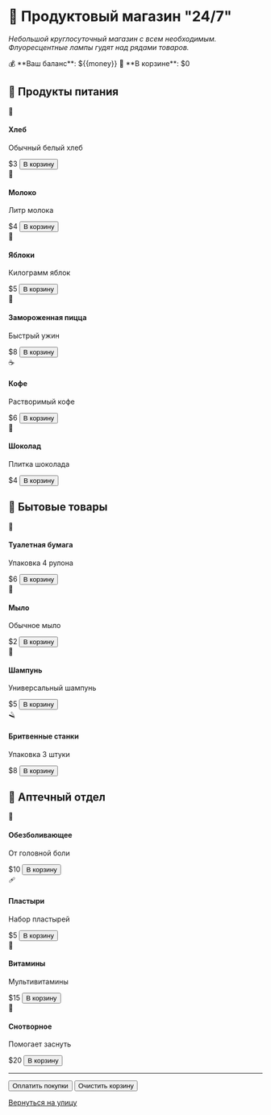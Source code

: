 # 🛒 Продуктовый магазин "24/7"

*Небольшой круглосуточный магазин с всем необходимым. Флуоресцентные лампы гудят над рядами товаров.*

<div class="store-info">
💰 **Ваш баланс**: $<span id="money-display">{{money}}</span>  
🛒 **В корзине**: <span id="cart-total">$0</span>
</div>

## 🍎 Продукты питания

<div class="products-grid">
  <div class="product-card">
    <span class="icon">🍞</span>
    <h4>Хлеб</h4>
    <p>Обычный белый хлеб</p>
    <span class="price">$3</span>
    <button onclick="addToCart('bread', 3)">В корзину</button>
  </div>
  
  <div class="product-card">
    <span class="icon">🥛</span>
    <h4>Молоко</h4>
    <p>Литр молока</p>
    <span class="price">$4</span>
    <button onclick="addToCart('milk', 4)">В корзину</button>
  </div>
  
  <div class="product-card">
    <span class="icon">🍎</span>
    <h4>Яблоки</h4>
    <p>Килограмм яблок</p>
    <span class="price">$5</span>
    <button onclick="addToCart('apples', 5)">В корзину</button>
  </div>
  
  <div class="product-card">
    <span class="icon">🍕</span>
    <h4>Замороженная пицца</h4>
    <p>Быстрый ужин</p>
    <span class="price">$8</span>
    <button onclick="addToCart('pizza', 8)">В корзину</button>
  </div>
  
  <div class="product-card">
    <span class="icon">☕</span>
    <h4>Кофе</h4>
    <p>Растворимый кофе</p>
    <span class="price">$6</span>
    <button onclick="addToCart('coffee', 6)">В корзину</button>
  </div>
  
  <div class="product-card">
    <span class="icon">🍫</span>
    <h4>Шоколад</h4>
    <p>Плитка шоколада</p>
    <span class="price">$4</span>
    <button onclick="addToCart('chocolate', 4)">В корзину</button>
  </div>
</div>

## 🧻 Бытовые товары

<div class="products-grid">
  <div class="product-card">
    <span class="icon">🧻</span>
    <h4>Туалетная бумага</h4>
    <p>Упаковка 4 рулона</p>
    <span class="price">$6</span>
    <button onclick="addToCart('toilet_paper', 6)">В корзину</button>
  </div>
  
  <div class="product-card">
    <span class="icon">🧼</span>
    <h4>Мыло</h4>
    <p>Обычное мыло</p>
    <span class="price">$2</span>
    <button onclick="addToCart('soap', 2)">В корзину</button>
  </div>
  
  <div class="product-card">
    <span class="icon">🧴</span>
    <h4>Шампунь</h4>
    <p>Универсальный шампунь</p>
    <span class="price">$5</span>
    <button onclick="addToCart('shampoo', 5)">В корзину</button>
  </div>
  
  <div class="product-card">
    <span class="icon">🪒</span>
    <h4>Бритвенные станки</h4>
    <p>Упаковка 3 штуки</p>
    <span class="price">$8</span>
    <button onclick="addToCart('razors', 8)">В корзину</button>
  </div>
</div>

## 💊 Аптечный отдел

<div class="products-grid">
  <div class="product-card">
    <span class="icon">💊</span>
    <h4>Обезболивающее</h4>
    <p>От головной боли</p>
    <span class="price">$10</span>
    <button onclick="addToCart('painkillers', 10)">В корзину</button>
  </div>
  
  <div class="product-card">
    <span class="icon">🩹</span>
    <h4>Пластыри</h4>
    <p>Набор пластырей</p>
    <span class="price">$5</span>
    <button onclick="addToCart('bandaids', 5)">В корзину</button>
  </div>
  
  <div class="product-card">
    <span class="icon">💊</span>
    <h4>Витамины</h4>
    <p>Мультивитамины</p>
    <span class="price">$15</span>
    <button onclick="addToCart('vitamins', 15)">В корзину</button>
  </div>
  
  <div class="product-card special-item">
    <span class="icon">💊</span>
    <h4>Снотворное</h4>
    <p>Помогает заснуть</p>
    <span class="price">$20</span>
    <button onclick="addToCart('sleeping_pills', 20)">В корзину</button>
  </div>
</div>

---

<div class="checkout-section">
  <button onclick="checkout()" class="btn-primary">Оплатить покупки</button>
  <button onclick="clearCart()" class="btn-secondary">Очистить корзину</button>
</div>

[Вернуться на улицу](street)

<script>
let cart = {};
let cartTotal = 0;

function addToCart(item, price) {
  if (!cart[item]) {
    cart[item] = { count: 0, price: price };
  }
  cart[item].count++;
  updateCartDisplay();
  
  // Визуальная обратная связь
  event.target.textContent = 'Добавлено!';
  event.target.disabled = true;
  setTimeout(() => {
    event.target.textContent = 'В корзину';
    event.target.disabled = false;
  }, 500);
}

function updateCartDisplay() {
  cartTotal = 0;
  for (const item in cart) {
    cartTotal += cart[item].count * cart[item].price;
  }
  document.getElementById('cart-total').textContent = `$${cartTotal}`;
}

function clearCart() {
  cart = {};
  updateCartDisplay();
}

function checkout() {
  if (cartTotal === 0) {
    alert('Корзина пуста!');
    return;
  }
  
  const money = window.getStat('money');
  if (money < cartTotal) {
    alert(`Недостаточно денег! У вас $${money}, нужно $${cartTotal}`);
    return;
  }
  
  // Оплата
  window.addStat('money', -cartTotal);
  
  // Эффекты от покупок
  let effects = [];
  
  if (cart.bread || cart.milk || cart.apples || cart.pizza) {
    window.addStat('energy', 10);
    effects.push('Энергия +10');
  }
  
  if (cart.coffee) {
    window.addStat('energy', 5);
    window.addStat('stress', -5);
    effects.push('Бодрость от кофе');
  }
  
  if (cart.chocolate) {
    window.addStat('mood', 5);
    effects.push('Настроение +5');
  }
  
  if (cart.soap || cart.shampoo) {
    window.addStat('hygiene', 10);
    effects.push('Гигиена +10');
  }
  
  if (cart.razors) {
    // Добавляем в инвентарь
    window.addItem({
      id: 'razors_pack',
      name: 'Бритвенные станки',
      icon: '🪒',
      type: 'consumable',
      uses: 3,
      description: 'Для бритья'
    });
    effects.push('Бритвы добавлены в инвентарь');
  }
  
  if (cart.sleeping_pills) {
    window.addItem({
      id: 'sleeping_pills',
      name: 'Снотворное',
      icon: '💊',
      type: 'consumable',
      uses: 10,
      effects: { energy: 50, stress: -20 },
      description: 'Помогает быстро заснуть'
    });
    effects.push('Снотворное добавлено в инвентарь');
  }
  
  // Время на покупки
  window.tick(20);
  
  alert(`Покупки оплачены за $${cartTotal}!\n\n${effects.join('\n')}`);
  
  clearCart();
  updateMoneyDisplay();
}

function updateMoneyDisplay() {
  document.getElementById('money-display').textContent = window.getStat('money') || 0;
}

// Стили
const style = document.createElement('style');
style.textContent = `
  .store-info {
    background: rgba(255,255,255,0.1);
    padding: 15px;
    border-radius: 8px;
    margin-bottom: 20px;
    display: flex;
    justify-content: space-between;
  }
  
  .products-grid {
    display: grid;
    grid-template-columns: repeat(auto-fill, minmax(200px, 1fr));
    gap: 15px;
    margin: 20px 0;
  }
  
  .product-card {
    background: rgba(255,255,255,0.05);
    border: 1px solid var(--border-color);
    border-radius: 8px;
    padding: 15px;
    text-align: center;
    transition: all 0.3s ease;
  }
  
  .product-card:hover {
    border-color: var(--primary-color);
    transform: translateY(-2px);
  }
  
  .product-card .icon {
    font-size: 2rem;
    display: block;
    margin-bottom: 10px;
  }
  
  .product-card h4 {
    margin: 10px 0 5px;
    color: var(--accent-color);
  }
  
  .product-card p {
    font-size: 0.9rem;
    color: var(--text-secondary);
    margin: 5px 0;
  }
  
  .price {
    display: block;
    font-size: 1.2rem;
    font-weight: bold;
    color: var(--primary-color);
    margin: 10px 0;
  }
  
  .special-item {
    border-color: var(--accent-color);
    background: rgba(236, 72, 153, 0.1);
  }
  
  .checkout-section {
    text-align: center;
    margin: 30px 0;
  }
  
  .checkout-section button {
    margin: 0 10px;
  }
  
  .btn-primary {
    background: var(--primary-gradient);
    color: white;
    padding: 10px 30px;
    border: none;
    border-radius: 8px;
    font-size: 1.1rem;
    cursor: pointer;
  }
  
  .btn-secondary {
    background: transparent;
    color: var(--text-secondary);
    padding: 10px 20px;
    border: 1px solid var(--border-color);
    border-radius: 8px;
    cursor: pointer;
  }
`;
document.head.appendChild(style);

// Инициализация
updateMoneyDisplay();
</script> 
